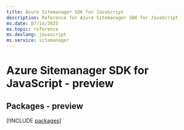```yaml
---
title: Azure Sitemanager SDK for JavaScript
description: Reference for Azure Sitemanager SDK for JavaScript
ms.date: 07/14/2025
ms.topic: reference
ms.devlang: javascript
ms.service: sitemanager
---
```

# Azure Sitemanager SDK for JavaScript - preview
## Packages - preview
[!INCLUDE [packages](sitemanager-index.md)]